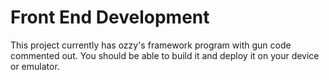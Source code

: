# Front End Development

This project currently has ozzy's framework program with gun code commented out. You should be able to build it and deploy it on your device or emulator.
